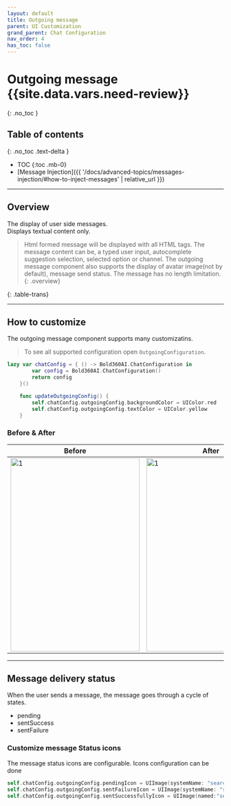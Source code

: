 ```yaml
---
layout: default
title: Outgoing message
parent: UI Customization
grand_parent: Chat Configuration 
nav_order: 4
has_toc: false
---
```


# Outgoing message {{site.data.vars.need-review}}
{: .no_toc }

## Table of contents
{: .no_toc .text-delta }

- TOC
{:toc .mb-0}
- [Message Injection]({{ '/docs/advanced-topics/messages-injection/#how-to-inject-messages' | relative_url }})

---

## Overview
The display of user side messages.  
Displays textual content only.  
> Html formed message will be displayed with all HTML tags. 
The message content can be, a typed user input, autocomplete suggestion selection, selected option or channel.
The outgoing message component also supports the display of avatar image(not by default), message send status.
The message has no length limitation.
{: .overview}

{: .table-trans}

---

## How to customize

The outgoing message component supports many customizatins.
> To see all supported configuration open `OutgoingConfiguration`.

```swift
lazy var chatConfig = { () -> Bold360AI.ChatConfiguration in
        var config = Bold360AI.ChatConfiguration()
        return config
    }()

    func updateOutgoingConfig() {
        self.chatConfig.outgoingConfig.backgroundColor = UIColor.red
        self.chatConfig.outgoingConfig.textColor = UIColor.yellow
    }
```

### Before & After

| Before                                                                                          | After                                                                                          |
|-------------------------------------------------------------------------------------------------|------------------------------------------------------------------------------------------------|
| <img src="../../../../assets/images/outgoing_before.png"  alt="1" width = 300px height = 450px> | <img src="../../../../assets/images/outgoing_after.png"  alt="1" width = 300px height = 450px> |

---

## Message delivery status
When the user sends a message, the message goes through a cycle of states.

* pending
* sentSuccess
* sentFailure

### Customize message Status icons
The message status icons are configurable. Icons configuration can be done

```swift
self.chatConfig.outgoingConfig.pendingIcon = UIImage(systemName: "search")
self.chatConfig.outgoingConfig.sentFailureIcon = UIImage(systemName: "search")
self.chatConfig.outgoingConfig.sentSuccessfullyIcon = UIImage(named:"search")
```
